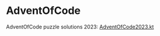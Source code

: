 # AdventOfCode
AdventOfCode puzzle solutions
2023: [AdventOfCode2023.kt](src/test/kotlin/com/example/adventofcode/AdventOfCode2023.kt)
